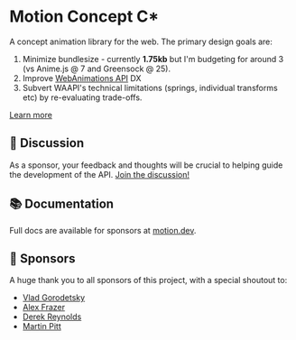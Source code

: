 # Motion Concept C\*

A concept animation library for the web. The primary design goals are:

1. Minimize bundlesize - currently **1.75kb** but I'm budgeting for around 3 (vs Anime.js @ 7 and Greensock @ 25).
2. Improve [WebAnimations API](https://developer.mozilla.org/en-US/docs/Web/API/Web_Animations_API) DX
3. Subvert WAAPI's technical limitations (springs, individual transforms etc) by re-evaluating trade-offs.

[Learn more](https://github.com/motiondivision/motion/discussions/1)

## 💬 Discussion

As a sponsor, your feedback and thoughts will be crucial to helping guide the development of the API. [Join the discussion!](https://github.com/motiondivision/motion/discussions)

## 📚 Documentation

Full docs are available for sponsors at [motion.dev](https://motion.dev).

## 🙌 Sponsors

A huge thank you to all sponsors of this project, with a special shoutout to:

- [Vlad Gorodetsky](https://github.com/bai)
- [Alex Frazer](https://github.com/AlexFrazer)
- [Derek Reynolds](https://github.com/derekr)
- [Martin Pitt](https://github.com/Martin-Pitt)
